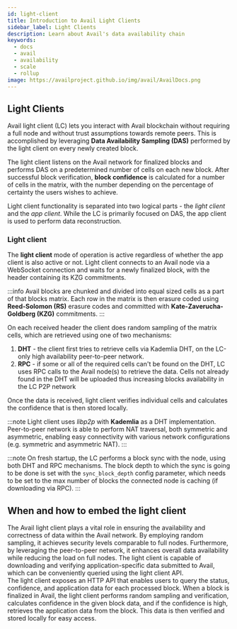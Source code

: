 ```yaml
---
id: light-client
title: Introduction to Avail Light Clients
sidebar_label: Light Clients
description: Learn about Avail's data availability chain
keywords:
  - docs
  - avail
  - availability
  - scale
  - rollup
image: https://availproject.github.io/img/avail/AvailDocs.png
---
```


## Light Clients

Avail light client (LC) lets you interact with Avail blockchain without requiring a full node and without trust assumptions towards remote peers.
This is accomplished by leveraging **Data Availability Sampling (DAS)** performed by the light client on every newly created block.

The light client listens on the Avail network for finalized blocks and performs DAS on a predetermined number of cells on each new block.
After successful block verification, **block confidence** is calculated for a number of cells in the matrix, with the number depending on the percentage of certainty the users wishes to achieve.

Light client functionality is separated into two logical parts - the *light client* and the *app client*. While the LC is primarily focused on DAS, the app client is used to perform data reconstruction.

### Light client

The **light client** mode of operation is active regardless of whether the app client is also active or not.
Light client connects to an Avail node via a WebSocket connection and waits for a newly finalized block, with the header containing its KZG commitments.

:::info
Avail blocks are chunked and divided into equal sized cells as a part of that blocks matrix. Each row in the matrix is then erasure coded using **Reed-Solomon (RS)** erasure codes and committed with **Kate-Zaverucha-Goldberg (KZG)** commitments.
:::

On each received header the client does random sampling of the matrix cells, which are retrieved using one of two mechanisms:

1. **DHT** - the client first tries to retrieve cells via Kademlia DHT, on the LC-only high availability peer-to-peer network.
2. **RPC** - if some or all of the required cells can't be found on the DHT, LC uses RPC calls to the Avail node(s) to retrieve the data. Cells not already found in the DHT will be uploaded thus increasing blocks availability in the LC P2P network

Once the data is received, light client verifies individual cells and calculates the confidence that is then stored locally.

:::note
Light client uses *libp2p* with **Kademlia** as a DHT implementation. Peer-to-peer network is able to perform NAT traversal, both symmetric and asymmetric, enabling easy connectivity with various network configurations (e.g. symmetric and asymmetric NAT).
:::

:::note
On fresh startup, the LC performs a block sync with the node, using both DHT and RPC mechanisms. The block depth to which the sync is going to be done is set with the `sync_block_depth` config parameter, which needs to be set to the max number of blocks the connected node is caching (if downloading via RPC).
:::

## When and how to embed the light client

The Avail light client plays a vital role in ensuring the availability and correctness of data 
within the Avail network. By employing random sampling, it achieves security levels comparable to 
full nodes. Furthermore, by leveraging the peer-to-peer network, it enhances overall data availability 
while reducing the load on full nodes. The light client is capable of downloading and verifying 
application-specific data submitted to Avail, which can be conveniently queried using the light client API.  
The light client exposes an HTTP API that enables users to query the status, confidence, and application data 
for each processed block. When a block is finalized in Avail, the light client performs random sampling and 
verification, calculates confidence in the given block data, and if the confidence is high, retrieves the 
application data from the block. This data is then verified and stored locally for easy access.
